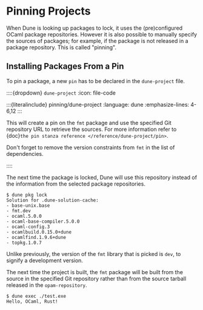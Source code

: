 # Pinning Projects

When Dune is looking up packages to lock, it uses the (pre)configured OCaml
package repositories. However it is also possible to manually specify the
sources of packages; for example, if the package is not released in a package
repository. This is called "pinning".

## Installing Packages From a Pin

To pin a package, a new `pin` has to be declared in the `dune-project` file.

::::{dropdown} `dune-project`
:icon: file-code

:::{literalinclude} pinning/dune-project
:language: dune
:emphasize-lines: 4-6,12
:::

This will create a pin on the `fmt` package and use the specified Git
repository URL to retrieve the sources. For more information refer to {doc}`the
pin stanza reference </reference/dune-project/pin>`.

Don't forget to remove the version constraints from `fmt` in the list of
dependencies.

::::

The next time the package is locked, Dune will use this repository instead of
the information from the selected package repositories.

```
$ dune pkg lock
Solution for .dune-solution-cache:
- base-unix.base
- fmt.dev
- ocaml.5.0.0
- ocaml-base-compiler.5.0.0
- ocaml-config.3
- ocamlbuild.0.15.0+dune
- ocamlfind.1.9.6+dune
- topkg.1.0.7
```

Unlike previously, the version of the `fmt` library that is picked is `dev`, to
signify a development version.

The next time the project is built, the `fmt` package will be built from the
source in the specified Git repository rather than from the source tarball
released in the `opam-repository`.

```
$ dune exec ./test.exe
Hello, OCaml, Rust!
```
